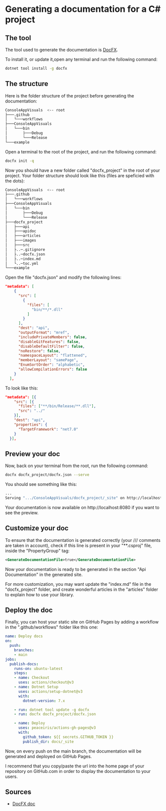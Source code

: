 # Generating a documentation for a C# project

## The tool

The tool used to generate the documentation is [DocFX](https://dotnet.github.io/docfx/).

To install it, or update it,open any terminal and run the following command:

```bash
dotnet tool install -g docfx
```

## The structure

Here is the folder structure of the project before generating the documentation:

```bash
ConsoleAppVisuals  <-- root
├───.github
│   └───workflows
├───ConsoleAppVisuals
│   └───bin
│       ├───Debug
│       └───Release   
└───example
```

Open a terminal to the root of the project, and run the following command:

```bash
docfx init -q
```

Now you should have a new folder called "docfx_project" in the root of your project. Your folder structure should look like this (files are speficied with the dots):


```bash
ConsoleAppVisuals  <-- root
├───.github
│   └───workflows
├───ConsoleAppVisuals
│   └───bin
│       ├───Debug
│       └───Release
├───docfx_project
│   ├───api
│   ├───apidoc
│   ├───articles
│   ├───images
│   ├───src
│   ├..─.gitignore
│   ├..─docfx.json
│   ├..─index.md
│   └..─toc.yml
└───example
```
Open the file "docfx.json" and modify the following lines:

```json
"metadata": [
    {
      "src": [
        {
          "files": [
            "bin/**/*.dll"
          ]
        }
      ],
      "dest": "api",
      "outputFormat": "mref",
      "includePrivateMembers": false,
      "disableGitFeatures": false,
      "disableDefaultFilter": false,
      "noRestore": false,
      "namespaceLayout": "flattened",
      "memberLayout": "samePage",
      "EnumSortOrder": "alphabetic",
      "allowCompilationErrors": false
    }
  ],
```

To look like this:

```json
"metadata": [{
    "src": [{
      "files": ["**/bin/Release/**.dll"],
      "src": "../"
    }],
    "dest": "api",
    "properties": {
      "TargetFramework": "net7.0"
    }
  }],
```

## Preview your doc

Now, back on your terminal from the root, run the following command:

```bash
docfx docfx_project/docfx.json --serve
```

You should see something like this:

```bash
...
Serving ".../ConsoleAppVisuals/docfx_project/_site" on http://localhost:8080. Press Ctrl+C to shut down.
```
Your documentation is now available on http://localhost:8080 if you want to see the preview.

## Customize your doc

To ensure that the documentation is generated correctly (your /// comments are taken in account), check if this line is present in your "**.csproj" file, inside the "PropertyGroup" tag:

```xml
<GenerateDocumentationFile>true</GenerateDocumentationFile>
```

Now your documentation is ready to be generated in the section "Api Documentation" in the generated site.

For more customization, you may want update the "index.md" file in the "docfx_project" folder, and create wonderful articles in the "articles" folder to explain how to use your library.

## Deploy the doc

Finally, you can host your static site on GitHub Pages by adding a workflow in the ".github/workflows" folder like this one:

```yml
name: Deploy docs
on:
  push:
    branches:
    - main
jobs:
  publish-docs:
    runs-on: ubuntu-latest
    steps:
    - name: Checkout
      uses: actions/checkout@v3
    - name: Dotnet Setup
      uses: actions/setup-dotnet@v3
      with:
        dotnet-version: 7.x

    - run: dotnet tool update -g docfx
    - run: docfx docfx_project/docfx.json

    - name: Deploy
      uses: peaceiris/actions-gh-pages@v3
      with:
        github_token: ${{ secrets.GITHUB_TOKEN }}
        publish_dir: docs/_site
```

Now, on every push on the main branch, the documentation will be generated and deployed on GitHub Pages.

I recommend that you copy/paste the url into the home page of your repository on GitHub.com in order to display the documentation to your users.

## Sources

- [DocFX doc](https://dotnet.github.io/docfx/index.html)